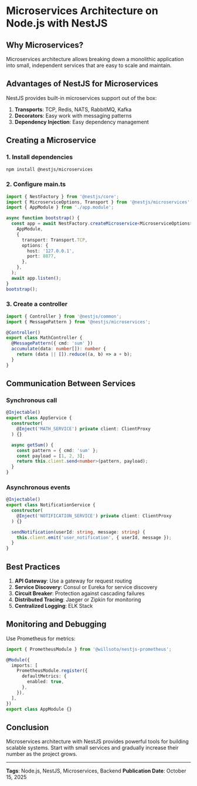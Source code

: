 # Microservices Architecture on Node.js with NestJS

## Why Microservices?

Microservices architecture allows breaking down a monolithic application into small, independent services that are easy to scale and maintain.

## Advantages of NestJS for Microservices

NestJS provides built-in microservices support out of the box:

1. **Transports**: TCP, Redis, NATS, RabbitMQ, Kafka
2. **Decorators**: Easy work with messaging patterns
3. **Dependency Injection**: Easy dependency management

## Creating a Microservice

### 1. Install dependencies

```bash
npm install @nestjs/microservices
```

### 2. Configure main.ts

```typescript
import { NestFactory } from '@nestjs/core';
import { MicroserviceOptions, Transport } from '@nestjs/microservices';
import { AppModule } from './app.module';

async function bootstrap() {
  const app = await NestFactory.createMicroservice<MicroserviceOptions>(
    AppModule,
    {
      transport: Transport.TCP,
      options: {
        host: '127.0.0.1',
        port: 8877,
      },
    },
  );
  await app.listen();
}
bootstrap();
```

### 3. Create a controller

```typescript
import { Controller } from '@nestjs/common';
import { MessagePattern } from '@nestjs/microservices';

@Controller()
export class MathController {
  @MessagePattern({ cmd: 'sum' })
  accumulate(data: number[]): number {
    return (data || []).reduce((a, b) => a + b);
  }
}
```

## Communication Between Services

### Synchronous call

```typescript
@Injectable()
export class AppService {
  constructor(
    @Inject('MATH_SERVICE') private client: ClientProxy
  ) {}

  async getSum() {
    const pattern = { cmd: 'sum' };
    const payload = [1, 2, 3];
    return this.client.send<number>(pattern, payload);
  }
}
```

### Asynchronous events

```typescript
@Injectable()
export class NotificationService {
  constructor(
    @Inject('NOTIFICATION_SERVICE') private client: ClientProxy
  ) {}

  sendNotification(userId: string, message: string) {
    this.client.emit('user_notification', { userId, message });
  }
}
```

## Best Practices

1. **API Gateway**: Use a gateway for request routing
2. **Service Discovery**: Consul or Eureka for service discovery
3. **Circuit Breaker**: Protection against cascading failures
4. **Distributed Tracing**: Jaeger or Zipkin for monitoring
5. **Centralized Logging**: ELK Stack

## Monitoring and Debugging

Use Prometheus for metrics:

```typescript
import { PrometheusModule } from '@willsoto/nestjs-prometheus';

@Module({
  imports: [
    PrometheusModule.register({
      defaultMetrics: {
        enabled: true,
      },
    }),
  ],
})
export class AppModule {}
```

## Conclusion

Microservices architecture with NestJS provides powerful tools for building scalable systems. Start with small services and gradually increase their number as the project grows.

---

**Tags**: Node.js, NestJS, Microservices, Backend
**Publication Date**: October 15, 2025
